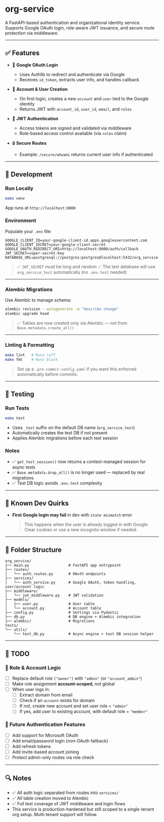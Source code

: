 # org-service

A FastAPI-based authentication and organizational identity service. Supports Google OAuth login, role-aware JWT issuance, and secure route protection via middleware.

---

## ✅ Features

- 🔐 **Google OAuth Login**
  - Uses Authlib to redirect and authenticate via Google
  - Receives `id_token`, extracts user info, and handles callback

- 🪪 **Account & User Creation**
  - On first login, creates a new `account` and `user` tied to the Google identity
  - Returns JWT with `account_id`, `user_id`, `email`, and `roles`

- 🔑 **JWT Authentication**
  - Access tokens are signed and validated via middleware
  - Role-based access control available (via `roles` claim)

- 🔒 **Secure Routes**
  - Example: `/secure/whoami` returns current user info if authenticated

---

## 🧪 Development

### Run Locally

```bash
make venv
```

App runs at `http://localhost:8000`

### Environment

Populate your `.env` file:

```env
GOOGLE_CLIENT_ID=your-google-client-id.apps.googleusercontent.com
GOOGLE_CLIENT_SECRET=your-google-client-secret
GOOGLE_OAUTH_REDIRECT_URI=http://localhost:8000/auth/callback
JWT_SECRET=super-secret-key
DATABASE_URL=postgresql://postgres:postgres@localhost:5432/org_service
```

> ✅ `JWT_SECRET` must be long and random
> ✅ The test database will use `org_service_test` automatically (no `.env.test` needed)

---

### Alembic Migrations

Use Alembic to manage schema:

```bash
alembic revision --autogenerate -m "describe change"
alembic upgrade head
```

> ✅ Tables are now created only via Alembic — not from `Base.metadata.create_all()`

---

### Linting & Formatting

```bash
make lint   # Runs ruff
make fmt    # Runs black
```

> Set up a `.pre-commit-config.yaml` if you want this enforced automatically before commits.

---

## 🧪 Testing

### Run Tests

```bash
make test
```

- Uses `_test` suffix on the default DB name (`org_service_test`)
- Automatically creates the test DB if not present
- Applies Alembic migrations before each test session

### Notes

- ✅ `get_test_session()` now returns a context-managed session for async tests
- ✅ `Base.metadata.drop_all()` is no longer used — replaced by real migrations
- ✅ Test DB logic avoids `.env.test` complexity

---

## 🧠 Known Dev Quirks

- **First Google login may fail** in dev with `state mismatch` error
  > This happens when the user is already logged in with Google. Clear cookies or use a new incognito window if needed.

---

## 🧩 Folder Structure

```
org_service/
├── main.py                  # FastAPI app entrypoint
├── routes/
│   └── auth_routes.py       # OAuth endpoints
├── services/
│   └── auth_service.py      # Google OAuth, token handling, user/account logic
├── middleware/
│   └── jwt_middleware.py    # JWT validation
├── models/
│   ├── user.py              # User table
│   └── account.py           # Account table
├── config.py                # Settings via Pydantic
├── db.py                    # DB engine + Alembic integration
├── alembic/                 # Migrations
tests/
└── utils/
    └── test_db.py           # Async engine + test DB session helper
```

---

## 📝 TODO

### 🧠 Role & Account Logic

- [ ] Replace default role `["owner"]` with `"admin"` (or `"account_admin"`)
- [ ] Make role assignment **account-scoped**, not global
- [ ] When user logs in:
  - [ ] Extract domain from email
  - [ ] Check if an `account` exists for domain
  - [ ] If not, create new account and set user role = `"admin"`
  - [ ] If yes, add user to existing account, with default role = `"member"`

### 🔐 Future Authentication Features

- [ ] Add support for Microsoft OAuth
- [ ] Add email/password login (non-OAuth fallback)
- [ ] Add refresh tokens
- [ ] Add invite-based account joining
- [ ] Protect admin-only routes via role check

---

## 🔍 Notes

- ✅ All auth logic separated from routes into `services/`
- ✅ All table creation moved to Alembic
- ✅ Full test coverage of JWT middleware and login flows
- This service is production-hardened but still scoped to a single-tenant org setup. Multi-tenant support will follow.
